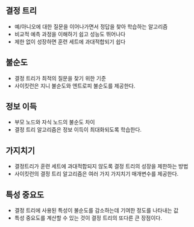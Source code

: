 ## 결정 트리
- 예/아니오에 대한 질문을 이어나가면서 정답을 찾아 학습하는 알고리즘
- 비교적 예측 과정을 이해하기 쉽고 성능도 뛰어나다
- 제한 없이 성장하면 훈련 세트에 과대적합되기 쉽다

## 불순도
- 결정 트리가 최적의 질문을 찾기 위한 기준
- 사이킷런은 지니 불순도와 엔트로피 불순도를 제공한다.

## 정보 이득
- 부모 노드와 자식 노드의 불순도 차이
- 결정 트리 알고리즘은 정보 이득이 최대화되도록 학습한다.

## 가지치기
- 결정트리가 훈련 세트에 과대적합되지 않도록 결정 트리의 성장을 제한하는 방법
- 사이킷런의 결정 트리 알고리즘은 여러 가지 가지치기 매개변수를 제공한다.

## 특성 중요도
- 결정 트리에 사용된 특성이 불순도를 감소하는데 기여한 정도를 나타내는 값
- 특성 중요도를 계산할 수 있는 것이 결정 트리의 또다른 큰 장점이다.

